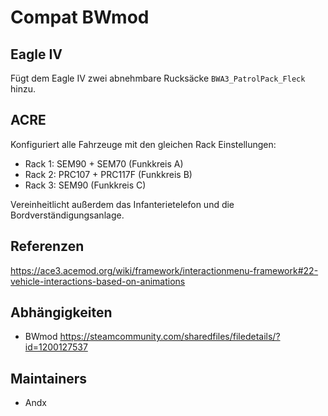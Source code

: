 # Compat BWmod

## Eagle IV

Fügt dem Eagle IV zwei abnehmbare Rucksäcke `BWA3_PatrolPack_Fleck` hinzu.

## ACRE

Konfiguriert alle Fahrzeuge mit den gleichen Rack Einstellungen:

- Rack 1: SEM90 + SEM70 (Funkkreis A)
- Rack 2: PRC107 + PRC117F (Funkkreis B)
- Rack 3: SEM90 (Funkkreis C)

Vereinheitlicht außerdem das Infanterietelefon und die Bordverständigungsanlage.

## Referenzen

<https://ace3.acemod.org/wiki/framework/interactionmenu-framework#22-vehicle-interactions-based-on-animations>

## Abhängigkeiten

- BWmod <https://steamcommunity.com/sharedfiles/filedetails/?id=1200127537>

## Maintainers

- Andx
